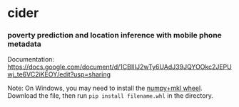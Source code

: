 # cider
### poverty prediction and location inference with mobile phone metadata

Documentation: https://docs.google.com/document/d/1CBIIIJ2wTy6UAdJ39JQYOOkc2JEPUwj_te6VC2iKEOY/edit?usp=sharing

Note: On Windows, you may need to install the [numpy+mkl wheel](https://www.lfd.uci.edu/~gohlke/pythonlibs/#numpy). Download the file, then run `pip install filename.whl` in the directory.